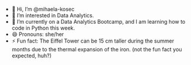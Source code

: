- 👋 Hi, I’m @mihaela-kosec
- 👀 I’m interested in Data Analytics. 
- 🌱 I’m currently on a Data Analytics Bootcamp, and I am learning how to code in Python this week.
- 😄 Pronouns: she/her
- ⚡ Fun fact: The Eiffel Tower can be 15 cm taller during the summer months due to the thermal expansion of the iron. (not the fun fact you expected, huh?)

<!---
mihaela-kosec/mihaela-kosec is a ✨ special ✨ repository because its `README.md` (this file) appears on your GitHub profile.
You can click the Preview link to take a look at your changes.
--->
